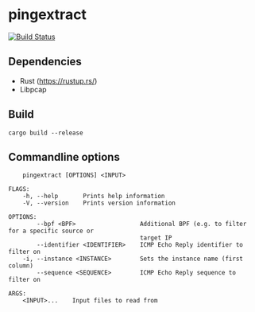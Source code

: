 # pingextract
[![Build Status](https://travis-ci.org/Woutifier/pingextract.svg?branch=master)](https://travis-ci.org/Woutifier/pingextract)

## Dependencies
- Rust (https://rustup.rs/)
- Libpcap

## Build
```
cargo build --release
```

## Commandline options
```USAGE:
    pingextract [OPTIONS] <INPUT>

FLAGS:
    -h, --help       Prints help information
    -V, --version    Prints version information

OPTIONS:
        --bpf <BPF>                  Additional BPF (e.g. to filter for a specific source or
                                     target IP
        --identifier <IDENTIFIER>    ICMP Echo Reply identifier to filter on
    -i, --instance <INSTANCE>        Sets the instance name (first column)
        --sequence <SEQUENCE>        ICMP Echo Reply sequence to filter on

ARGS:
    <INPUT>...    Input files to read from
```
